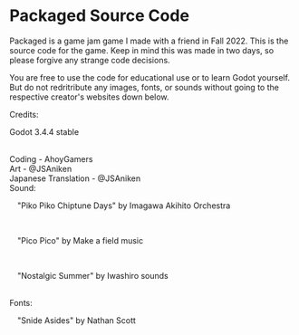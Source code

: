 # Packaged Source Code
Packaged is a game jam game I made with a friend in Fall 2022. This is the source code for the game.
Keep in mind this was made in two days, so please forgive any strange code decisions.

You are free to use the code for educational use or to learn Godot yourself. But do not redritribute any images, fonts, or sounds without going to the respective creator's websites down below.

Credits:
<br><p>Godot 3.4.4 stable</p>
<br>Coding - AhoyGamers
<br>Art - @JSAniken
<br>Japanese Translation - @JSAniken
<br>Sound:
<br><p>&emsp;"Piko Piko Chiptune Days" by Imagawa Akihito Orchestra</p>
<br><p>&emsp;"Pico Pico" by Make a field music</p>
<br><p>&emsp;"Nostalgic Summer" by Iwashiro sounds</p>
<br>Fonts:
<br><p>&emsp;"Snide Asides" by Nathan Scott</p>
